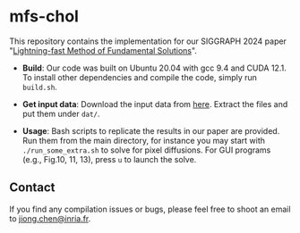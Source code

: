 # mfs-chol

This repository contains the implementation for our SIGGRAPH 2024
paper
"[Lightning-fast Method of Fundamental Solutions](https://jiongchen.github.io/files/mfschol-paper.pdf)".

- **Build**: Our code was built on Ubuntu 20.04 with gcc 9.4 and CUDA
  12.1. To install other dependencies and compile the code, simply run
  ``build.sh``.

- **Get input data**: Download the input data from
  [here](https://drive.google.com/file/d/10pm4HebaCnEGdjCvEb2XhefkDxCgeFaB/view?usp=sharing). Extract
  the files and put them under ``dat/``.

- **Usage**: Bash scripts to replicate the results in our paper are
  provided. Run them from the main directory, for instance you may
  start with ``./run_some_extra.sh`` to solve for pixel
  diffusions. For GUI programs (e.g., Fig.10, 11, 13), press ``u`` to
  launch the solve.


## Contact 

If you find any compilation issues or bugs, please feel free to shoot
an email to jiong.chen@inria.fr.